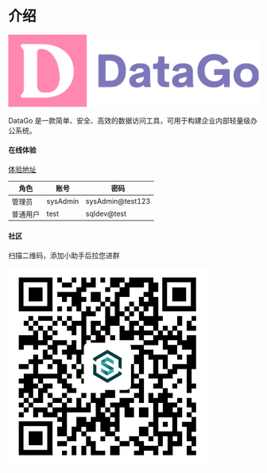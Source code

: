 # 介绍



![data-go](img/data-go.png)




DataGo 是一款简单、安全、高效的数据访问工具，可用于构建企业内部轻量级办公系统。



#### 在线体验

[体验地址](https://demo.community.sqldev.info/)

| 角色 | 账号 | 密码 |
| --- | --- | --- |
|  管理员 | sysAdmin | sysAdmin@test123 |
| 普通用户 | test | sqldev@test |





#### 社区

扫描二维码，添加小助手后拉您进群

![wechat](./img/WechatIMG565.png)

